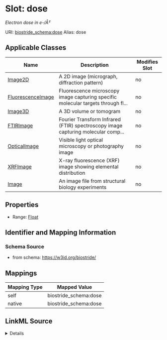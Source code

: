 

# Slot: dose 


_Electron dose in e-/Å²_





URI: [biostride_schema:dose](https://w3id.org/biostride/schema/dose)
Alias: dose

<!-- no inheritance hierarchy -->





## Applicable Classes

| Name | Description | Modifies Slot |
| --- | --- | --- |
| [Image2D](Image2D.md) | A 2D image (micrograph, diffraction pattern) |  no  |
| [FluorescenceImage](FluorescenceImage.md) | Fluorescence microscopy image capturing specific molecular targets through fl... |  no  |
| [Image3D](Image3D.md) | A 3D volume or tomogram |  no  |
| [FTIRImage](FTIRImage.md) | Fourier Transform Infrared (FTIR) spectroscopy image capturing molecular comp... |  no  |
| [OpticalImage](OpticalImage.md) | Visible light optical microscopy or photography image |  no  |
| [XRFImage](XRFImage.md) | X-ray fluorescence (XRF) image showing elemental distribution |  no  |
| [Image](Image.md) | An image file from structural biology experiments |  no  |






## Properties

* Range: [Float](Float.md)




## Identifier and Mapping Information






### Schema Source


* from schema: https://w3id.org/biostride/




## Mappings

| Mapping Type | Mapped Value |
| ---  | ---  |
| self | biostride_schema:dose |
| native | biostride_schema:dose |




## LinkML Source

<details>
```yaml
name: dose
description: Electron dose in e-/Å²
from_schema: https://w3id.org/biostride/
rank: 1000
alias: dose
owner: Image
domain_of:
- Image
range: float

```
</details>